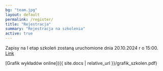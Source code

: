 ```yaml
---
bg: "team.jpg"
layout: default
permalink: /register/
title: "Rejestracja"
summary: "Rejestracja na szkolenia"
active: true
---
```


Zapisy na I etap szkoleń zostaną uruchomione dnia 20.10.2024 r o 15:00. [Link](https://akademia.iitis.pl)

[Grafik wykładów online]({{ site.docs | relative_url }}/grafik_szkolen.pdf)